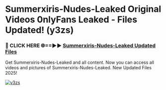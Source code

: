 # Summerxiris-Nudes-Leaked Original Videos 0nlyFans Leaked - Files Updated! (y3zs)

<h3>🔴 CLICK HERE 🌐==►► <a href="https://tinyurl.com/4mcuefdz" rel="nofollow">Summerxiris-Nudes-Leaked Updated Files</a></h3>

Get Summerxiris-Nudes-Leaked and all content. Now you can access all videos and pictures of Summerxiris-Nudes-Leaked. New Updated Files 2025!

[![y3zs](https://i.imgur.com/StAQSOY.gif)](https://tinyurl.com/4mcuefdz)
